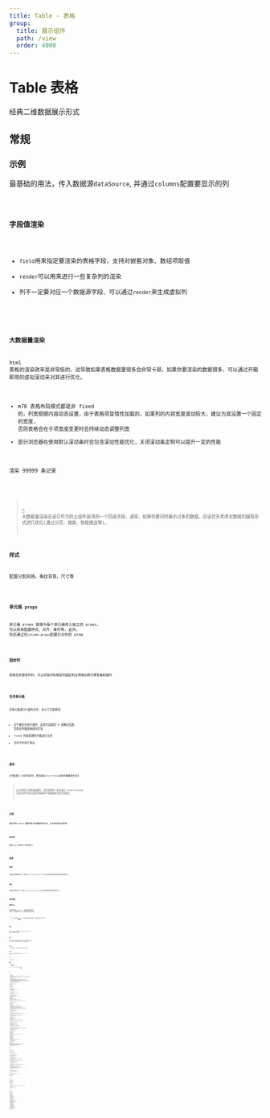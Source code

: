 ```yaml
---
title: Table - 表格
group:
  title: 展示组件
  path: /view
  order: 4000
---
```


# Table 表格

经典二维数据展示形式

## 常规

### 示例

最基础的用法，传入数据源`dataSource`, 并通过`columns`配置要显示的列

<code src="./base-demo.tsx" />

### 字段值渲染

- `field`用来指定要渲染的表格字段，支持对嵌套对象、数组项取值
- `render`可以用来进行一些复杂列的渲染
- 列不一定要对应一个数据源字段、可以通过`render`来生成虚拟列

<code src="./render-demo.tsx" />

### 大数据量渲染

html 表格的渲染效率是非常低的，这导致如果表格数据量很多会非常卡顿，如果你要渲染的数据很多，可以通过开箱即用的虚拟滚动来对其进行优化。

- m78 表格布局模式都是非 fixed 的，列宽根据内容动态设置，由于表格项是惰性加载的，如果列的内容宽度波动较大，建议为其设置一个固定的宽度, 否则表格会在子项宽度变更时会持续动态调整列宽
- 部分浏览器在使用默认滚动条时会包含滚动性能优化，关闭滚动条定制可以提升一定的性能

渲染 99999 条记录

<code src="./big-data-demo.tsx" />

> 🤔 大数据量渲染应该只作为防止组件崩溃的一个回退手段，通常，如果你要同时展示过多的数据，应该优先考虑对数据的展现形式进行优化(通过分页、搜索、智能推送等)。

### 样式

配置分割风格、条纹背景、尺寸等

<code src="./style-demo.tsx" />

### 单元格 props

单元格 props 能够为每个单元格传入独立的 props, 可以用来配置样式、对齐、事件等, 此外, 你还通过在`column.props`配置针对列的 prop

<code src="./cell-props-demo.tsx" />

### 固定列

表格包含很多列时，可以将其中的某些列固定到左侧或右侧方便查看和操作

<code src="./fixed-demo.tsx" />

### 合并单元格

对单元格进行行或列合并, 有以下注意事项:

- 对于被合并的行或列，必须为其返回 0 来腾出位置, 否则会导致表格排列异常
- fixed 列和普通列不能进行合并
- 合并不作用于表头

<code src="./span-demo.tsx" />

### 排序

为列配置`sort`来开启排序，然后通过`onSortChange`来排序数据源并显示

> 此示例是针对静态数据的，实际使用时一般会通过 onSortChange 来监听排序状态变更并根据排序参数重新请求后端接口

<code src="./sort-demo.tsx" />

### 过滤

通过列的 extra 配置在表头挂载额外的节点，以此来实现过滤逻辑

<code src="./filter-demo.tsx" />

### 总计栏

配置`summary`来对每一列生成总计

<code src="./summary-demo.tsx" />

## 选择

### 多选

多选的受控使用示例，可通过`value`/`defaultValue`/`onChange`自行控制受控和非受控件的使用方式

<code src="./mcheck-demo.tsx" />

### 单选

单选的受控使用示例，可通过`value`/`defaultValue`/`onChange`自行控制受控和非受控件的使用方式

<code src="./scheck-demo.tsx" />

## 树形表格

### 基础示例

使用树形表格时, dataSource 遵循一些特定的配置, 比如`children`配置其子项、`isLeaf`配置其是否为叶子节点.

> 树形表格和[tree](/docs/form/tree)共用一套底层的树形处理逻辑，仅对部分用法进行了增减

<code src="./tree-base-demo.tsx" />

### 多选

多选，支持受控、非受控使用, 可传入 checkStrictly 来关闭父子级的选中关联

<code src="./tree-mcheck-demo.tsx" />

### 单选

单选，支持受控、非受控使用，可通过 checkTwig 开启树枝节点选中， emptyTwigAsNode 将空的树节点视为子节点并使其可选中

<code src="./tree-scheck-demo.tsx" />

### 展开行为

有 4 种展开控制方式: 不受控、受控、默认展开全部、默认展开几级

<code src="./tree-opens-deme.tsx" />

### 动态加载

传入 onLoad 开启异步加载子项数据，它返回 Promise，该 Promise resolve 树节点的子项

<code src="./tree-dynamic-load-demo.tsx" />

### 手风琴

同一级下只会同时展开一个

<code src="./tree-accordion-demo.tsx" />

## 拖拽排序

拖动排序， 与[tree](/docs/form/tree#拖拽模式)的拖拽用法一样

> 这是一个操作本地数据的示例，详细的用法说明请参考[tree](/docs/form/tree#拖拽模式)组件

<code src="./dnd-demo.tsx" />

## Api

### **`Table`**

```tsx | pure
interface TableProps {
  /** 表格列配置 */
  columns: TableColumns;
  /** 表格中的每一条记录都应该有一个能表示该条记录的字段, valueKey用于获取这个字段的key, 在启用了选择等功能时，valueKey指向的值会作为选中项的value */
  valueKey: string | number;
  /** 数据源 (每次更改时会解析树数据并缓存关联信息以提升后续操作速度，所以最好将dataSource通过useState或useMemo等进行管理，不要直接内联式传入) */
  dataSource?: TableDataSourceItem[];
  /**
   * 组件内部更改了数据源时，通过此方法通知
   * - 在启用了动态加载子节点、拖拽等功能时触发，它们的共同点是都会更改传入的dataSource
   * - 此选项存在的意义是让动态加载、拖拽排序等功能使用更简单，目前常见组件库中的tree均是只做节点变更通知，需要由用户手动根据节点层级
   * 将新数据/节点顺序设置到DataSource后再更新数据源，但是多层级的树形数据操作是非常麻烦且费时的，所以组件将这些更新操作放到内部进行，用户仅需监听
   * onDataSourceChange并将新的DataSource合并即可
   * - 出于性能考虑，在存在超大数据量的树形数据时，深拷贝非常耗时，组件会直接更改传入的dataSource，并在更新引用后传入onDataSourceChange
   * 所以在开启了动态加载子节点、拖拽功能时，必须传入此项来同步dataSource
   * */
  onDataSourceChange?: (ds: TableDataSourceItem[]) => void;
  /**
   * 表格高度, 表格数据量过大时使用，传入此项时:
   * - 开启虚拟滚动
   * - 超出此高度会出现滚动条
   * - 固定表头
   * */
  height?: string | number;
  /** 设置加载中状态 */
  loading?: boolean;

  /* ############## 功能选项 ############## */
  /**
   * 根据传入坐标对行进行合并
   * - 对于被合并的行，必须为其返回0来腾出位置, 否则会导致表格排列异常
   * - fixed列和普通列不能进行合并
   * - 不作用于表头、总结栏
   * */
  rowSpan?: (cellMeta: TableMeta) => number | void;
  /**
   * 根据传入坐标对列进行合并
   * - 对于被合并的列，必须为其返回0来腾出位置, 否则会导致表格排列异常
   * - fixed列和普通列不能进行合并
   * - 不作用于表头
   * */
  colSpan?: (cellMeta: TableMeta) => number | void;
  /** 开启总结栏并根据此函数返回生成每列的值 */
  summary?: (colMeta: TableMeta) => React.ReactNode | void;
  /** 默认的排序值 */
  defaultSort?: TableSortValue;
  /** 受控的排序值 */
  sort?: TableSortValue;
  /** 触发排序的回调, 无sort传入时表示取消排序 */
  onSortChange?: (sort: TableSortValue | []) => void;
  /** 如果传入，则控制要显示的列, 数组项为 columns.key 或 字符类型的columns.field */
  showColumns?: string[];
  /** 此项一般会传入一个对象，并且可以在TableMeta.ctx中访问，可用于在某些静态配置(column)中动态获取当前组件上下文的状态 */
  ctx?: any;

  /* ############## 定制选项 ############## */
  /** 表格宽度，默认为容器宽度 */
  width?: string | number;
  /** true | 显示条纹背景 */
  stripe?: boolean;
  /** 表格尺寸 */
  size?: SizeKeys | Size;
  /** 300px 单元格最大宽度, 用于防止某一列内容过长占用大量位置导致很差的显示效果 */
  cellMaxWidth?: string | number;
  /** 单元格未获取到有效值时(checkFieldValid()返回false), 用于显示的回退内容, 默认显示 “-” */
  fallback?: React.ReactNode | ((cellMeta: TableMeta) => React.ReactNode);
  /** 通过column.filed获取到字段值后，会通过此函数检测字段值是否有效，无效时会显示回退值, 默认只有truthy和0会通过检测 */
  checkFieldValid?: (val: any) => boolean;
  /** true | 是否开启webkit下的自定义滚动条，部分浏览器使用默认滚动条时会自带滚动性能优化，可以关闭此项来提升性能 */
  customScrollbar?: boolean;
  /**
   * 所有单元格设置的props, 支持td标签的所有prop
   * - 可通过该配置为所有单元格同时设置样式、对齐、事件等
   * - 部分被内部占用的props无效
   * */
  props?:
    | React.PropsWithoutRef<JSX.IntrinsicElements['td']>
    | ((cellMeta: TableMeta) => React.PropsWithoutRef<JSX.IntrinsicElements['td']> | void);
  /** 自定义展开标识图标, 如果将className添加到节点上，会在展开时将其旋转90deg, 也可以通过open自行配置 */
  expansionIcon?:
    | React.ReactNode
    | ((open: boolean, node: Node, className: string) => React.ReactNode);
  /** 'children' | 自定义用于获取children的key */
  childrenKey?: string;

  /* ############## 单选/多选 ############## */
  /** 是否可单选 (使用高亮样式) */
  checkable?: boolean;
  /** false | 是否可选中目录级（单选时可用） */
  checkTwig?: boolean;
  /** 是否可多选，启用后onChange/value/defaultValue接受数组，此配置的权重低于单选配置checkable  */
  multipleCheckable?: boolean;
  /**
   * true | 关闭后，父子节点不再强关联(父节点选中时选中所有子节点，子节点全选中时父节点选中)
   * - 如果数据量超过10万，关闭选中关联会大大提高性能
   * */
  checkStrictly?: boolean;
  /** 选项的受控值 (多选时，TreeValueType类型为数组) */
  value?: TreeValueType;
  /** 选项的非受控值 (多选时，TreeValueType类型为数组) */
  defaultValue?: TreeValueType;
  /** 选项的变更回调 (多选时，TreeValueType和TreeNode类型为数组) */
  onChange?: (value: TreeValueType, extra: TableTreeNode) => void;

  /* ############## 树常用配置 ############## */
  /**
   * 开启异步加载数据，启用后，除了配置了OptionsItem.isLeaf的节点和已有含值子级的节点外，一律可展开，并在展开时触发此回调
   * - 返回选项数组时，会作为该节点的子项，返回空数组则表示该节点为空
   * - 返回非以上值时，设置改节点为叶子节点，不可再展开
   * - 如果promise异常，则忽略操作
   *  */
  onLoad?: (node: Node) => Promise<Item[]>;
  /** 手风琴模式，同级只会有一个节点被展开 */
  accordion?: boolean;
  /** 默认展开所有节点  */
  defaultOpenAll?: boolean;
  /** 默认展开到第几级 */
  defaultOpenZIndex?: number;
  /** 将包含children但值为`[]`的数组视为子节点, 使其可在单选模式下不开启checkTwig的情况下选中 */
  emptyTwigAsNode?: boolean;
  /** 点击节点 */
  onNodeClick?: (current: Node) => void;
  /** 禁用(工具条、展开、选中) */
  disabled?: boolean;
  /** 指定打开的节点 (受控) */
  opens?: TreeValueType[];
  /** 指定默认打开的节点 (非受控) */
  defaultOpens?: TreeValueType[];
  /** 打开节点变更时触发 */
  onOpensChange?: (nextOpens: TreeValueType[], nodes: Node[]) => void;
  /** 过滤掉所有返回false的节点，使其不在列表显示 */
  filter?: (current: Node) => boolean;
  /** 过滤关键字, 用于实现本地搜索 */
  keyword?: string;

  /* ############## 拖动 ############## */
  /** 开启拖动排序 */
  draggable?: boolean;
  /** 拖动并触发重新排序时调用, 内置的排序逻辑仅作用于本地数据，用户应在此方法中完成排序数据的持久化 */
  onDragAccept?: (event: DragFullEvent, nextDataSource: Item[]) => void;
  /** 关闭默认的拖动数据源处理逻辑, 交由用户自行更新dataSource */
  skipDragDatasourceProcess?: boolean;
}
```

### **`Column`**

```tsx | pure
interface TableDataSourceItem {
  /** 列名 */
  label: string;
  /**
   * 该列对应的数据字段
   * - 传入字符数组时可以嵌套获取值, 如:
   * @example
   * - ['user', 'name'] => user.name
   * - ['things', '1', 'name'] => things[1].name
   * */
  field?: string | string[];
  /** 自定义渲染内容, 会覆盖field配置 */
  render?: (cellMeta: TableMeta) => React.ReactNode;
  /** 列的固定宽度, 不传时列宽取决于其内容的宽度 */
  width?: string | number;
  /**
   * 列的最大宽度, 此配置会覆盖width配置
   * - 具体表现为，内容宽度未超过maxWidth时根据内容决定列宽，内容宽度超过列宽时取maxWidth
   * - 通常此配置能实现比width更好的显示效果
   * */
  maxWidth?: string | number;
  /** 固定列到左侧或右侧, 如果声明了fixed的列在常规列中间，它会根据固定方向移动到表格两侧渲染 */
  fixed?: TableColumnFixedKeys | TableColumnFixed;
  /**
   * 为该列所有单元格设置的props, 支持td标签的所有prop
   * - 可通过该配置为整列同时设置样式、对齐、事件等
   * - 部分被内部占用的props无效
   * */
  props?:
    | React.PropsWithoutRef<JSX.IntrinsicElements['td']>
    | ((cellMeta: TableMeta) => React.PropsWithoutRef<JSX.IntrinsicElements['td']> | void);
  /** 在列头渲染的额外内容 */
  extra?: React.ReactNode | ((cellMeta: TableMeta) => React.ReactNode);
  /**
   * 如果开启了排序等功能, 需要通过此项来对列进行标识
   * - 如果未明确传入此值，且field为string类型的话，会将filed作为key使用
   * - 如果未明确传入此值，且field为array类型的话，会将其转换为字段字符串并作为key使用，如user.name、news[0].title
   * - 如果包含多个相同的filed声明，则应该为重复的列显式传入key
   * */
  key?: string;
  /**
   * 开启过滤并通过onSort进行回调:
   * - 如果为boolean值true，则表示同时开启asc和desc两种类型的排序
   * - 如果为string类型，则表示只开启该类型的排序
   * */
  sort?: boolean | TableSortKeys | TableSort;
  /**
   * 实现表头分组
   * - 包含children的项除了label其他选项都是未定义的, 不能确保其行为
   * - 目前不支持对fixed列分组
   * */
  children?: TableColumn[];
  /** 其他任意的键值 */
  [key: string]: any;
}
```

### **`TreeDataSource`**

```tsx | pure
interface TableDataSourceItem {
  /** 选项名 */
  label: React.ReactNode;
  /** 选项值, 默认与label相同 */
  value: TreeValueType;
  /** 是否禁用 */
  disabled?: boolean;
  /** 子项列表 */
  children?: TreeDataSourceItem[];
  /**
   * 是否为叶子节点
   * - 设置onLoad开启异步加载数据后，所有项都会显示展开图标，如果项被指定为叶子节点，则视为无下级且不显示展开图标
   * - 传入onLoad时生效
   * */
  isLeaf?: boolean;
  /** 在需要自行指定value或label的key时使用 */
  [key: string]: any;
}
```

### **`TableTreeNode`**

```tsx | pure
interface TableTreeNode {
  /** 该节点对应的值 */
  value: TreeValueType;
  /** 当前层级 */
  zIndex: number;
  /** 所有父级节点 */
  parents?: TableTreeNode[];
  /** 所有父级节点的value */
  parentsValues?: TreeValueType[];
  /** 所有兄弟节点(包含本身) */
  siblings: TableTreeNode[];
  /** 所有兄弟节点的value */
  siblingsValues: TreeValueType[];
  /** 所有子孙节点 */
  descendants?: TableTreeNode[];
  /** 所有子孙节点的value */
  descendantsValues?: TreeValueType[];
  /** 所有除树枝节点外的子孙节点 */
  descendantsWithoutTwig?: TableTreeNode[];
  /** 所有除树枝节点外的子孙节点的value */
  descendantsWithoutTwigValues?: TreeValueType[];
  /** 从第一级到当前级的value */
  values: (string | number)[];
  /** 从第一级到当前级的索引 */
  indexes: number[];
  /** 以该项关联的所有选项的关键词拼接字符 */
  fullSearchKey: string;
  /** 该项子级的所有禁用项 */
  disabledChildren: TableTreeNode[];
  /** 该项子级的所有禁用项的value */
  disabledChildrenValues: TreeValueType[];
  /** 未更改的原DataSource对象 */
  origin: TableDataSourceItem;
  /** 子节点列表 */
  child?: TableTreeNode[];
}
```
